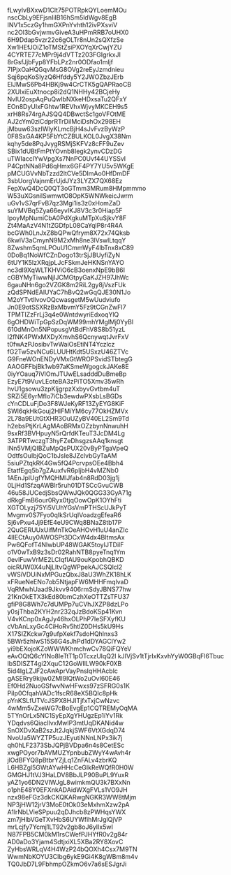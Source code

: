 fLwylvBXxwD1Clt75POTRpkQYLoemMOu
nscCbLy9EFjsnIiIB16hSm5ldWgv8EgB
INV1x5czGy1hmGXPnYvhth12ivPXsviV
nc2Ol3bGvjwmvGiveA3uHPmRRB7oUHX0
6H9Ddap5vzr22c6gOLTr8nUn2sQXfzSe
Xw1HEfJOiZ1oTMStZsiPXOYqXrCwjYZU
4CYRTE77cMPr9j4dVTTz203FGIgrkxJI
8rGsfJjbFyp8YFbLPz2nr0ODfao1mljf
7IPjxOaHQGqvMsG8OVg2reEyJzmdnieu
Sqj6pqKoSIyzQ6Hfddy5Y2JWOZbzJErb
ElJMwS6Pb4HBKj9w4CrCTK5gQAPRaoCB
2XUlxiEuXtnocp8i2dQ1NHHy42BCjeHy
NvIU2ospAqPuQwIbNXkeHDxsaTu2QFxY
EOn8DyUIxFGhtw1REVhxWjvyMKCEH9s5
xrH8Rs74rgAJSQQ4DBwctSc1goVFOtME
AJ2cYm0ziCdprRTrDiIMciDshOx298EH
jMbuw63szIWlyKLmcBjH4sJvFvzByWzP
0F8SxGA4KP5FbYtCZBULKOL0JvgX38Nm
kqhy5de8PqJvygRSMjSKFVz8cFF9uZev
SBix1dUBtFmPtYOvnb8Iegk2ynvCDzDG
uTWIacclYwVpgXs7NnPC0Uvf44UYSSvI
P4CptNNa8Pd6qHmx6GF4PY7YU5v5WKgE
pMCUGVvNbTzzd2ltCVe5DImAo0HfDmDF
3sbUorgVajnmErUjdJYz3LYZX7QX68Ez
FepXwQ4DcQ0QT3oGTmm3MRum8HMpmmmo
W53uXGsnilSwmwtO8OpK5WNWkeicJwrm
uGv1vS7qrFvB7qz3Mgi1is3z0xHomZaD
suYMVBq5Zya66eyvIKJ8V3c3r0Hiap5F
IpoyMpNumiCbA0PdXgkuMTpXuSjkvY8F
Zt4MaAzV4N1tZGDfpL08CaYqlP8r4R4A
bcGWh0LnJxZ8bQPwQfrym8X72x74Qksb
6kwlV3aCmynN9M2xMh8ne3lVswlLtqqY
8Zwshm5qmLPOuU1CmmWyF4lbTnx8xC89
0DoBq1NoWfCZnDogo13trSjJBUyfiZyN
6tUY1K5IzXRqjpLJcFSkmJeHKNSnYAYO
nc3dI9XqWLTKHViO6cB3oenxNpE9bB6I
cGBYMyTiwwNjIJCMGtpyGaKJZH97JhWc
6gauNHn6go2VZGK8m2RiL2gy8jVszFUk
zQdSPNdEAlUYaC7hBvQ2wGqQJE30N1Jo
M2oYTvtllvovOQcwasgetM5wUudviufo
Jn0E9otSSXRzBxMbvmY5Fz9tCGnZwFI7
TPMTIZzFrLj3q4e0WntdwyriEdxoqYlQ
6gOHDWiTpGpSzDqWM99mhYMglMj0YyBI
610dMnOn5NPopusgVtBdFhV8S8b51yzL
I2fNK4PWxMXDyXmvhS6QcnywqtJvrFxV
t0fwAzPJosibvTwWaiOsEtiNT4Yczlcz
fG2Tw5zvNCu6LUUHtKdt5USxzU46ZTVc
G9FneWOnENDyVMxGtWROPSvidSTbtegG
AAOGFFbjBk1wb97aKSmeWgogckJAKe8E
0iyYOauq7iVlOmJTUwELsadddDuBmeBp
EzyE7t9VuvLEoteBA3zPiTO5Xmv35wRh
hvU1gsowu3zpKIjgrpzXxbyvGvtbm4uT
SRZi5E6yrMflo7iCb3ewdwPXsbLsBGDs
cYnCDLuFjDo3F8WJeKyRF13ZyEYG8KiF
SWl6qkHkGouj2HIFMiYM6cy77OkHZMVx
2L78a9EUtGtXHR3OuUZyBV40EL2Sm9Td
h2ebsPtjKrLAgMAoBRMxOZzbynNnwuhH
9sxRf3BVHpuyN5rQrfdKTeuT3JcDM4Lg
3ATPRTwczgT3hyFZeDhsgzsAAq1knsgt
lNn5VMjQIBZuMpQsPUX20vByPTgaVpeQ
OdtfsOuIbjQoC1bJsIe8JZclvbGyTaAM
5siuPZtqkRK4Gw5fQ4PcrvpsOEe4Bbh4
EtatfEgq5b7gZAuxfvR6pljbH4vMZNb0
1AEnJplUgfYMQHMlJfab4n8RdD03jg1j
0LjHd1SfzqAWBlr5ruh01DTSCcGvuCWB
46u58JUCedjSbsQWwJQk0QGG33GyA71g
dRkgFmB6our0Ryx0tjqOowOpK1OYhFti
XGTOLyzj75Yi5VUhYGsVmPTHScUJkPyT
Mvgmv0S7Fyo0qIkSrUqIVoadzgEfeaR6
Sj6vPxu4Jj9EfE4eU9CWq8BNaZ8tb17P
2QuGERUUxUifMnTkOeAHOvH1uU4anZIc
4IIECtAuy0AWOSPt3DCxW4dx4BltmsAx
Pw6QFofT4NlwbUP48WGAK5toyIJTDilF
o1V0wTxB9z3sDr02RahNTB8pyeTnq1Ym
0evIFuwVrME2LCIqfIAU9ouKpobhQBKD
oicRUW0X4uNjLItvQgWPpekAJCSQlcl2
vWSiVDUiNxMPGuzQbxJ8aU3WhZK18hLK
xFRueNeENo7ob5NtjapFW6MHHFmqlvaD
VqRMwhUaad9Jkvv9406rmSdyJBNS77hw
21KnOkETX3kEd80bmCzhXeOTTZsTFU37
gfiP8G8Wh7c7dUMPp7uCVhJXZP8dzLPo
y0sjThba2KYH2nr232qJzBdoKSp41Kvn
V4vKCnp0xAgJy46hxOLPhP7IeSFXyfKU
cVbAnLxyGc4CiHoRv5htlZ0DHs5kU9Hs
X17SIZKckw7g9ufpXekf7sdoHQhlnxs3
5BWr5zhlwS15S6G4sJhPd1dDYAGClYw2
yi9bEXojoKZoWWWKhmchwCv78QiFQYeV
eAvOQtQ6cYINo8IeTtT1pOTcxzUlqQ2l
kJIVjSv1tTjrIxKxvhYyW0GBqFl6Tbuc
lbSDISZT4gi2XquC12GoWIlLW90kF0XB
5id4IgLZJF2cAwAprVayPnsIqHHAcblc
gASERry9kijw0ZMI9IQtWo2uOvI60E46
Ef0Hd2NuoGSfwvNwHFwxs97zSFRG0s1K
PiIp0CfqahVADc1fscR68eX5BQlc8pHk
pYnKSLfUTVcJSPX8HJITjfxTxjCwNzvc
4wMm5vZxeWG7cBoEvgEp1CQTREMyOqMA
5TYnOrLx5NC1SyEpXgYHUgzEp1iYv1Rk
YDqdvs6QiaclIvxMwlP3mtUqDKANid4w
SnOXDvXaB2szJt2JqkjSWF6VtXGdqD74
NvoUa5WYZTP5uzJEyutiNNnLNPx3ik7j
qh0hLF2373SbJQPjBVDpa6n4s8CetESc
xwgPOyor7bAVMUZYpnbubZWyY4wAvh4r
jlOdBFYQ8pBtbrYZjLq1ZnFALv4zbrKQ
L6HBZgl5GWtAYwHHcCeGIkReWQfR0H0W
GMGHJ1tVJ3HaLDV8BbJLP90BuPL9YuxR
yAZ1yo6DN2VlWJgL8wimkmQU3k7BXxNn
o1phE48Y0EFXnkADAidWXgFVLs1VO9JH
nzx98eFGz3dkCKQKARwgNGKR3WW8tMjm
NP3jHW12jrV3MoE0tOk03eMxhmXzw2pA
A1lrNbLVieSPpuu2qDJhcb8zPWHqsYWX
zm7jHlbVGeTXvHbS6UYWfihMrJglQjVP
mrLcjfy7Ycmj1LT92v2gb8oJ6ylIx5wI
N87FPB5CM0kM1rsCWefPJHYfR0v2g84r
AD0aDo3Yjam4SdtjxiXL5XBa2RY8XovC
ZyHbsWRLqV4H4WzP24bQOXh4Csx7M9TN
WwmNbKOYU3CIbg6ykE9Gi4K8gWBm8m4v
TQ0JbD7L9FbhmpOZkmO6v7a6sESJgrJi
